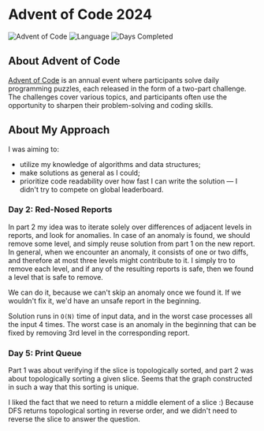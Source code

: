 # Advent of Code 2024

![Advent of Code](https://img.shields.io/badge/Advent%20of%20Code-2024-brightgreen)
![Language](https://img.shields.io/badge/Language-Go-blue)
![Days Completed](https://img.shields.io/badge/Days%20Completed-5-orange)

## About Advent of Code

[Advent of Code](https://adventofcode.com/) is an annual event where participants solve daily programming puzzles, each
released in the form of a two-part challenge. The challenges cover various topics, and participants often use the
opportunity to sharpen their problem-solving and coding skills.

## About My Approach

I was aiming to:

* utilize my knowledge of algorithms and data structures;
* make solutions as general as I could;
* prioritize code readability over how fast I can write the solution — I didn't try to compete on global leaderboard.

### Day 2: Red-Nosed Reports

In part 2 my idea was to iterate solely over differences of adjacent levels in reports, and look for anomalies. In case
of an anomaly is found, we should remove some level, and simply reuse solution from part 1 on the new report. In
general, when we encounter an anomaly, it consists of one or two diffs, and therefore at most three levels might
contribute to it. I simply tro to remove each level, and if any of the resulting reports is safe, then we found a level
that is safe to remove.

We can do it, because we can't skip an anomaly once we found it. If we wouldn't fix it, we'd have an unsafe report in
the beginning.

Solution runs in `O(N)` time of input data, and in the worst case processes all the input 4 times. The worst case is an
anomaly in the beginning that can be fixed by removing 3rd level in the corresponding report.

### Day 5: Print Queue

Part 1 was about verifying if the slice is topologically sorted, and part 2 was about topologically sorting a given
slice. Seems that the graph constructed in such a way that this sorting is unique.

I liked the fact that we need to return a middle element of a slice :) Because DFS returns topological sorting in
reverse order, and we didn't need to reverse the slice to answer the question.
